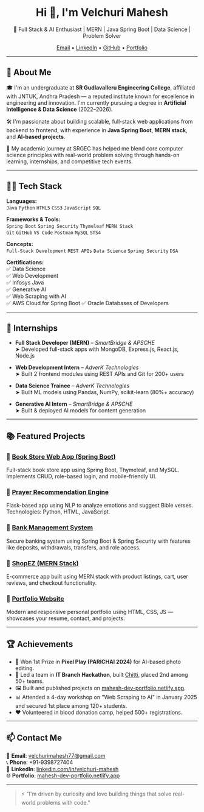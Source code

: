 <h1 align="center">Hi 👋, I'm Velchuri Mahesh</h1>

<p align="center">
  🚀 Full Stack & AI Enthusiast | MERN | Java Spring Boot | Data Science | Problem Solver  
</p>

<p align="center">
  <a href="mailto:velchurimahesh77@gmail.com">Email</a> • 
  <a href="https://www.linkedin.com/in/velchuri-mahesh/">LinkedIn</a> • 
  <a href="https://github.com/VelchuriMahesh">GitHub</a> • 
  <a href="https://mahesh-dev-portfolio.netlify.app/">Portfolio</a>
</p>

---



## 💼 About Me

🎓 I'm an undergraduate at **SR Gudlavalleru Engineering College**, affiliated with JNTUK, Andhra Pradesh — a reputed institute known for excellence in engineering and innovation. I'm currently pursuing a degree in **Artificial Intelligence & Data Science** (2022–2026).  

🛠️ I'm passionate about building scalable, full-stack web applications from backend to frontend, with experience in **Java Spring Boot**, **MERN stack**, and **AI-based projects**.

🏫 My academic journey at SRGEC has helped me blend core computer science principles with real-world problem solving through hands-on learning, internships, and competitive tech events.


---

## 🧑‍💻 Tech Stack

**Languages:**  
`Java` `Python` `HTML5` `CSS3` `JavaScript` `SQL`

**Frameworks & Tools:**  
`Spring Boot` `Spring Security` `Thymeleaf` `MERN Stack`  
`Git` `GitHub` `VS Code` `Postman` `MySQL` `STS4`

**Concepts:**  
`Full-Stack Development` `REST APIs` `Data Science` `Spring Security` `DSA`

**Certifications:**  
✅ Data Science  
✅ Web Development  
✅ Infosys Java  
✅ Generative AI  
✅ Web Scraping with AI  
✅ AWS Cloud for Spring Boot
✅ Oracle Databases of Developers

---

## 🧠 Internships

- **Full Stack Developer (MERN)** – *SmartBridge & APSCHE*  
  ➤ Developed full-stack apps with MongoDB, Express.js, React.js, Node.js

- **Web Development Intern** – *AdverK Technologies*  
  ➤ Built 2 frontend modules using REST APIs and Git for 200+ users

- **Data Science Trainee** – *AdverK Technologies*  
  ➤ Built ML models using Pandas, NumPy, scikit-learn (80%+ accuracy)

- **Generative AI Intern** – *SmartBridge & APSCHE*  
  ➤ Built & deployed AI models for content generation

---

## 📚 Featured Projects

### 🔹 [Book Store Web App (Spring Boot)](https://github.com/VelchuriMahesh/Book-Store-Web-Application)
Full-stack book store app using Spring Boot, Thymeleaf, and MySQL. Implements CRUD, role-based login, and mobile-friendly UI.

### 🔹 [Prayer Recommendation Engine](https://github.com/VelchuriMahesh/prayer-recommendation-engine)
Flask-based app using NLP to analyze emotions and suggest Bible verses. Technologies: Python, HTML, JavaScript.

### 🔹 [Bank Management System](https://github.com/VelchuriMahesh/springboot-bank-management-app)
Secure banking system using Spring Boot & Spring Security with features like deposits, withdrawals, transfers, and role access.

### 🔹 [ShopEZ (MERN Stack)](https://github.com/VelchuriMahesh/client)
E-commerce app built using MERN stack with product listings, cart, user reviews, and checkout functionality.

### 🔹 [Portfolio Website](https://github.com/VelchuriMahesh/Mahesh-portfolio)
Modern and responsive personal portfolio using HTML, CSS, JS — showcases your resume, contact, and projects.

---

## 🏆 Achievements

- 🥇 Won 1st Prize in **Pixel Play (PARICHAI 2024)** for AI-based photo editing.
- 🥈 Led a team in **IT Branch Hackathon**, built [Chitti](https://chitti-zeta.vercel.app/), placed 2nd among 50+ teams.
- 🖼️ Built and published projects on [mahesh-dev-portfolio.netlify.app](https://mahesh-dev-portfolio.netlify.app/).
- 📊 Attended a 4-day workshop on "Web Scraping to AI" in January 2025 and secured 1st place among 120+ students.
- ❤️ Volunteered in blood donation camp, helped 500+ registrations.

---

## 📫 Contact Me

📧 **Email**: velchurimahesh77@gmail.com  
📞 **Phone**: +91-9398727404  
🔗 **LinkedIn**: [linkedin.com/in/velchuri-mahesh](https://www.linkedin.com/in/velchuri-mahesh/)  
🌐 **Portfolio**: [mahesh-dev-portfolio.netlify.app](https://mahesh-dev-portfolio.netlify.app/)


---

> ⚡ "I'm driven by curiosity and love building things that solve real-world problems with code."
